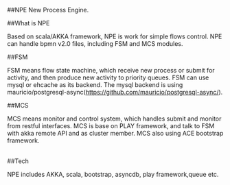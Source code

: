 ##NPE
 New Process Engine.<br>


##What is NPE
 
 
 Based on scala/AKKA framework, NPE is work for simple flows control. NPE can handle bpmn v2.0 files, including FSM and MCS modules.<br>
 
##FSM
  
  
 FSM means flow state machine, which receive new process or submit for activity, and then produce new activity to priority queues. FSM can use mysql or ehcache as its backend. The mysql backend is using mauricio/postgresql-async(https://github.com/mauricio/postgresql-async/).   <br>
  
  
##MCS
  
  
 MCS means monitor and control system, which handles submit and monitor from restful interfaces. MCS is base on PLAY framework, and talk to FSM with akka remote API and as cluster member. MCS also using ACE bootstrap framework.<br><br>


##Tech

 NPE includes AKKA, scala, bootstrap, asyncdb, play framework,queue etc.
<br>
